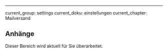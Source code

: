 ---
current_group: settings
current_doku: einstellungen
current_chapter: Mailversand

## Anhänge

Dieser Bereich wird aktuell für Sie überarbeitet.